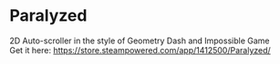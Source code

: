 # Paralyzed

2D Auto-scroller in the style of Geometry Dash and Impossible Game  
Get it here: https://store.steampowered.com/app/1412500/Paralyzed/
